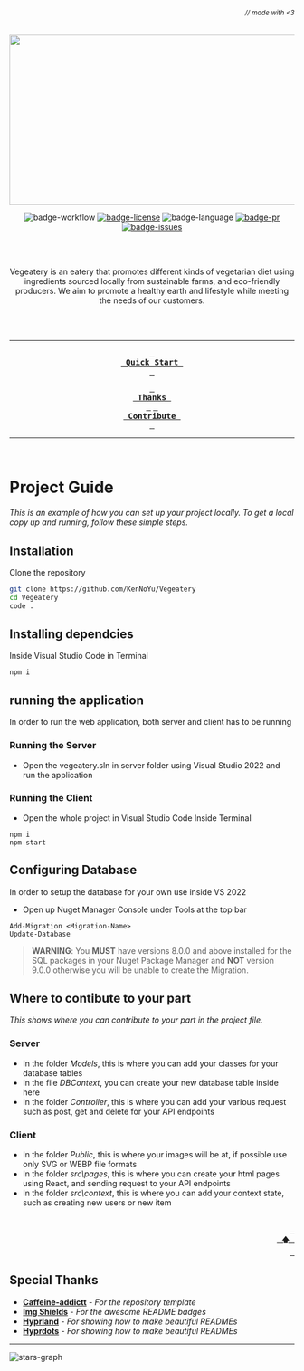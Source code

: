 ###### _<div align="right"><sub>// made with &lt;3</sub></div>_

<div align="center">



<a href="https://github.com/KenNoYu/Vegeatery">
  <img src="https://github.com/KenNoYu/Vegeatery/blob/main/assets/logo.svg" width="750" height="300" alt="">
</a>

<br>



![badge-workflow]
[![badge-license]][license]
![badge-language]
[![badge-pr]][prs]
[![badge-issues]][issues]

<br><br>



Vegeatery is an eatery that promotes different kinds of vegetarian diet using ingredients sourced locally from sustainable farms, and eco-friendly producers. We aim to promote a healthy earth and lifestyle while meeting the needs of our customers.

<br><br>

---



**[<kbd> <br> Quick Start <br> </kbd>](#quick-start)**

**[<kbd> <br> Thanks <br> </kbd>](#special-thanks)**
**[<kbd> <br> Contribute <br> </kbd>][contribute]**

---

<br>

</div>

# Project Guide

_This is an example of how you can set up your project locally.
To get a local copy up and running, follow these simple steps._

## Installation

Clone the repository
```sh
git clone https://github.com/KenNoYu/Vegeatery
cd Vegeatery
code .
```

## Installing dependcies
Inside Visual Studio Code in Terminal
```
npm i
```

## running the application
In order to run the web application, both server and client has to be running
### Running the Server
- Open the vegeatery.sln in server folder using Visual Studio 2022 and run the application
### Running the Client
- Open the whole project in Visual Studio Code
Inside Terminal
```
npm i
npm start
```

## Configuring Database
In order to setup the database for your own use inside VS 2022
- Open up Nuget Manager Console under Tools at the top bar
```
Add-Migration <Migration-Name>
Update-Database
```
> **WARNING**: You **MUST** have versions 8.0.0 and above installed for the SQL packages in your Nuget Package Manager and **NOT** version 9.0.0 otherwise you will be unable to create the Migration.

## Where to contibute to your part
_This shows where you can contribute to your part in the project file._
### Server
- In the folder _Models_, this is where you can add your classes for your database tables
- In the file _DBContext_, you can create your new database table inside here
- In the folder _Controller_, this is where you can add your various request such as post, get and delete for your API endpoints
### Client
- In the folder _Public_, this is where your images will be at, if possible use only SVG or WEBP file formats
- In the folder _src\pages_, this is where you can create your html pages using React, and sending request to your API endpoints
- In the folder _src\context_, this is where you can add your context state, such as creating new users or new item

<div align="right">
  <br>
  <a href="#-made-with-3"><kbd> <br> 🡅 <br> </kbd></a>
</div>

## Special Thanks

- **[Caffeine-addictt][template-repo]** - _For the repository template_
- **[Img Shields][img-shields]** - _For the awesome README badges_
- **[Hyprland][hyprland]** - _For showing how to make beautiful READMEs_
- **[Hyprdots][hyprdots]** - _For showing how to make beautiful READMEs_

---

![stars-graph]




[stars-graph]: https://starchart.cc/KenNoYu/Vegeatery.svg?variant=adaptive
[prs]: https://github.com/KenNoYu/Vegeatery/pulls
[issues]: https://github.com/KenNoYu/Vegeatery/issues
[license]: https://github.com/KenNoYu/Vegeatery/blob/main/LICENSE



[contribute]: https://github.com/KenNoYu/Vegeatery/blob/main/CONTRIBUTING.md



[template-repo]: https://github.com/caffeine-addictt/waku
[hyprland]: https://github.com/hyprwm/Hyprland
[hyprdots]: https://github.com/prasanthrangan/hyprdots
[img-shields]: https://shields.io



[badge-workflow]: https://github.com/KenNoYu/Vegeatery/actions/workflows/test-worker.yml/badge.svg
[badge-issues]: https://img.shields.io/github/issues/KenNoYu/Vegeatery
[badge-pr]: https://img.shields.io/github/issues-pr/KenNoYu/Vegeatery
[badge-language]: https://img.shields.io/github/languages/top/KenNoYu/Vegeatery
[badge-license]: https://img.shields.io/github/license/KenNoYu/Vegeatery

